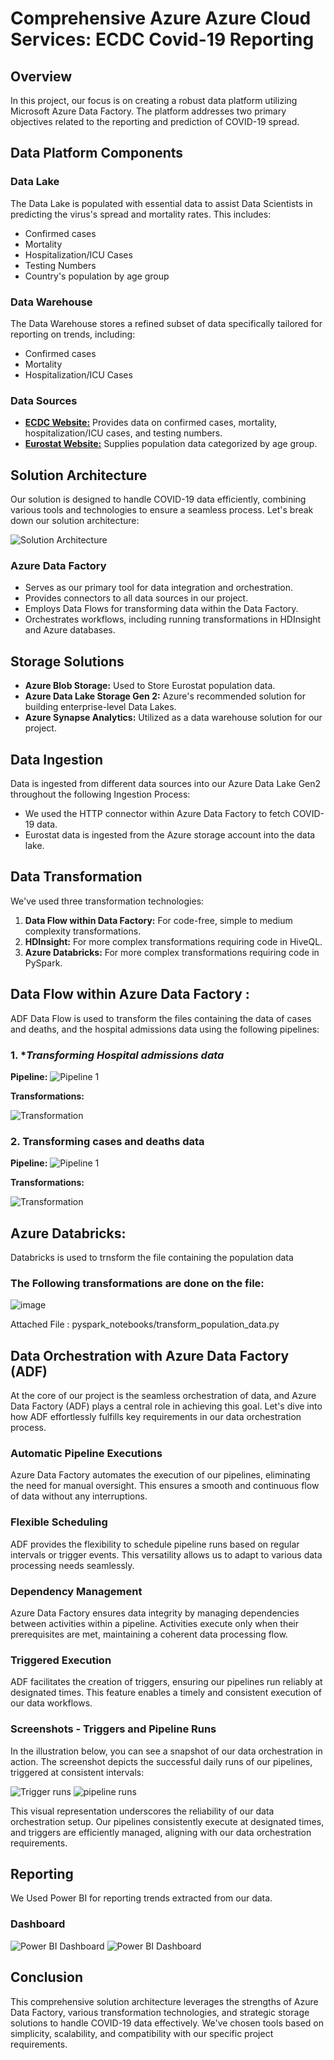 # Comprehensive Azure Azure Cloud Services: ECDC Covid-19 Reporting

## Overview

In this project, our focus is on creating a robust data platform utilizing Microsoft Azure Data Factory. The platform addresses two primary objectives related to the reporting and prediction of COVID-19 spread.

## Data Platform Components

### Data Lake
The Data Lake is populated with essential data to assist Data Scientists in predicting the virus's spread and mortality rates. This includes:
- Confirmed cases
- Mortality
- Hospitalization/ICU Cases
- Testing Numbers
- Country's population by age group

### Data Warehouse
The Data Warehouse stores a refined subset of data specifically tailored for reporting on trends, including:
- Confirmed cases
- Mortality
- Hospitalization/ICU Cases

### Data Sources
- [**ECDC Website:**](https://www.ecdc.europa.eu/en/covid-19) Provides data on confirmed cases, mortality, hospitalization/ICU cases, and testing numbers.
- [**Eurostat Website:**](https://ec.europa.eu/eurostat/web/main/home) Supplies population data categorized by age group.

## Solution Architecture

Our solution is designed to handle COVID-19 data efficiently, combining various tools and technologies to ensure a seamless process. Let's break down our solution architecture:

![Solution Architecture](./images/Solution%20Architecture.png)

### Azure Data Factory
- Serves as our primary tool for data integration and orchestration.
- Provides connectors to all data sources in our project.
- Employs Data Flows for transforming data within the Data Factory.
- Orchestrates workflows, including running transformations in HDInsight and Azure databases.

## Storage Solutions
- **Azure Blob Storage:** Used to Store Eurostat population data.
- **Azure Data Lake Storage Gen 2:** Azure's recommended solution for building enterprise-level Data Lakes.
- **Azure Synapse Analytics:** Utilized as a data warehouse solution for our project.

## Data Ingestion
Data is ingested from different data sources into our Azure Data Lake Gen2 throughout the following Ingestion Process:
- We used the HTTP connector within Azure Data Factory to fetch COVID-19 data.
- Eurostat data is ingested from the Azure storage account into the data lake.

## Data Transformation
We've used three transformation technologies:
1. **Data Flow within Data Factory:** For code-free, simple to medium complexity transformations.
2. **HDInsight:** For more complex transformations requiring code in HiveQL.
3. **Azure Databricks:** For more complex transformations requiring code in PySpark.

## **Data Flow within Azure Data Factory :**
ADF Data Flow is used to transform the files containing the data of cases and deaths, and the hospital admissions data using the following pipelines:

### 1. **Transforming Hospital admissions data*
**Pipeline:**
![Pipeline 1](./images/Pipeline1.png)

**Transformations:**

![Transformation](./images/P1_tr1.png)

### 2. **Transforming cases and deaths data**
**Pipeline:**
![Pipeline 1](./images/Pipeline2.png)

**Transformations:**

![Transformation](./images/P2_tr2.png)

## **Azure Databricks:**
Databricks is used to trnsform the file containing the population data
 
###  The Following transformations are done on the file: 


 ![image](./images/Databricks_tr.png)

Attached File : 
pyspark_notebooks/transform_population_data.py


## Data Orchestration with Azure Data Factory (ADF)

At the core of our project is the seamless orchestration of data, and Azure Data Factory (ADF) plays a central role in achieving this goal. Let's dive into how ADF effortlessly fulfills key requirements in our data orchestration process.

### Automatic Pipeline Executions
Azure Data Factory automates the execution of our pipelines, eliminating the need for manual oversight. This ensures a smooth and continuous flow of data without any interruptions.

### Flexible Scheduling
ADF provides the flexibility to schedule pipeline runs based on regular intervals or trigger events. This versatility allows us to adapt to various data processing needs seamlessly.

### Dependency Management
Azure Data Factory ensures data integrity by managing dependencies between activities within a pipeline. Activities execute only when their prerequisites are met, maintaining a coherent data processing flow.

### Triggered Execution
ADF facilitates the creation of triggers, ensuring our pipelines run reliably at designated times. This feature enables a timely and consistent execution of our data workflows.

### Screenshots - Triggers and Pipeline Runs

In the illustration below, you can see a snapshot of our data orchestration in action. The screenshot depicts the successful daily runs of our pipelines, triggered at consistent intervals:

![Trigger runs](./images/Trigger_runspng.png)
![pipeline runs](./images/Pipeline_runs.png)

This visual representation underscores the reliability of our data orchestration setup. Our pipelines consistently execute at designated times, and triggers are efficiently managed, aligning with our data orchestration requirements.

## Reporting

We Used Power BI for reporting trends extracted from our data.

### Dashboard
![Power BI Dashboard](./images/Dash1.png)
![Power BI Dashboard](./images/Dash2.png)

## Conclusion

This comprehensive solution architecture leverages the strengths of Azure Data Factory, various transformation technologies, and strategic storage solutions to handle COVID-19 data effectively. We've chosen tools based on simplicity, scalability, and compatibility with our specific project requirements.
